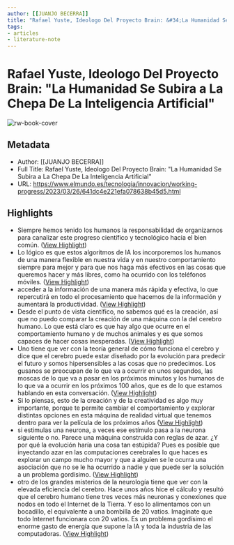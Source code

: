 ```yaml
---
author: [[JUANJO BECERRA]]
title: "Rafael Yuste, Ideologo Del Proyecto Brain: &#34;La Humanidad Se Subira a La Chepa De La Inteligencia Artificial&#34;"
tags: 
- articles
- literature-note
---
```

# Rafael Yuste, Ideologo Del Proyecto Brain: "La Humanidad Se Subira a La Chepa De La Inteligencia Artificial"

![rw-book-cover](https://phantom-elmundo.unidadeditorial.es/03c2844b40edc9308a78359ba174d83b/crop/0x0/3072x2048/resize/1200/f/jpg/assets/multimedia/imagenes/2023/03/24/16796728111401.jpg)

## Metadata
- Author: [[JUANJO BECERRA]]
- Full Title: Rafael Yuste, Ideologo Del Proyecto Brain: "La Humanidad Se Subira a La Chepa De La Inteligencia Artificial"
- URL: https://www.elmundo.es/tecnologia/innovacion/working-progress/2023/03/26/641dc4e221efa078638b45d5.html

## Highlights
- Siempre hemos tenido los humanos la responsabilidad de organizarnos para canalizar este progreso científico y tecnológico hacia el bien común. ([View Highlight](https://read.readwise.io/read/01gx336299f1y3hr45qjjnp4j9))
- Lo lógico es que estos algoritmos de IA los incorporemos los humanos de una manera flexible en nuestra vida y en nuestro comportamiento siempre para mejor y para que nos haga más efectivos en las cosas que queremos hacer y más libres, como ha ocurrido con los teléfonos móviles. ([View Highlight](https://read.readwise.io/read/01gx336jcd5jf2a5c94gp5yb8g))
- acceder a la información de una manera más rápida y efectiva, lo que repercutirá en todo el procesamiento que hacemos de la información y aumentará la productividad. ([View Highlight](https://read.readwise.io/read/01gx33xrszyw043wf5qgjzrsg9))
- Desde el punto de vista científico, no sabemos qué es la creación, así que no puedo comparar la creación de una máquina con la del cerebro humano. Lo que está claro es que hay algo que ocurre en el comportamiento humano y de muchos animales y es que somos capaces de hacer cosas inesperadas. ([View Highlight](https://read.readwise.io/read/01gx340xxqcsbwc52w5dptzjbt))
- Uno tiene que ver con la teoría general de cómo funciona el cerebro y dice que el cerebro puede estar diseñado por la evolución para predecir el futuro y somos hipersensibles a las cosas que no predecimos. Los gusanos se preocupan de lo que va a ocurrir en unos segundos, las moscas de lo que va a pasar en los próximos minutos y los humanos de lo que va a ocurrir en los próximos 100 años, que es de lo que estamos hablando en esta conversación. ([View Highlight](https://read.readwise.io/read/01gx341j7x2mxkqgcggd4wbma0))
- Si lo piensas, esto de la creación y de la creatividad es algo muy importante, porque te permite cambiar el comportamiento y explorar distintas opciones en esta máquina de realidad virtual que tenemos dentro para ver la película de los próximos años ([View Highlight](https://read.readwise.io/read/01gx341z3aey63g9yt5mafy02m))
- si estimulas una neurona, a veces ese estímulo pasa a la neurona siguiente o no. Parece una máquina construida con reglas de azar. ¿Y por qué la evolución haría una cosa tan estúpida? Pues es posible que inyectando azar en las computaciones cerebrales lo que haces es explorar un campo mucho mayor y que a alguien se le ocurra una asociación que no se le ha ocurrido a nadie y que puede ser la solución a un problema gordísimo. ([View Highlight](https://read.readwise.io/read/01gx342j4m0b1wrb7w12q3c30e))
- otro de los grandes misterios de la neurología tiene que ver con la elevada eficiencia del cerebro. Hace unos años hice el cálculo y resultó que el cerebro humano tiene tres veces más neuronas y conexiones que nodos en todo el Internet de la Tierra. Y eso lo alimentamos con un bocadillo, el equivalente a una bombilla de 20 vatios. Imagínate que todo Internet funcionara con 20 vatios. Es un problema gordísimo el enorme gasto de energía que supone la IA y toda la industria de las computadoras. ([View Highlight](https://read.readwise.io/read/01gx3435xf3ca8y93fwnt5aep9))
